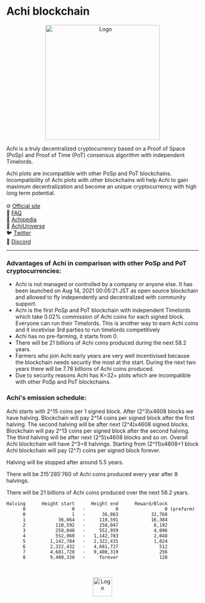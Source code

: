 # Achi blockchain

<p align="center">
  <a href="https://achicoin.org/">
    <img src="https://achicoin.org/images/coin-front.png" alt="Logo" width=300 height=300>
  </a>

<p align="left">
    Achi is a truly decentralized cryptocurrency based on a Proof of Space (PoSp) and Proof of Time (PoT) consensus algorithm with independent Timelords.
</p>
<p align="left">
    Achi plots are incompatible with other PoSp and PoT blockchains. Incompatibility of Achi plots with other blockchains will help Achi to gain maximum decentralization and become an unique cryptocurrency with high long term potential.
    <br>
    <br>
    🌐 <a href="https://achicoin.org/">Official site</a>
    <br>    
    📒 <a href="https://achicoin.org/faq/">FAQ</a>
    <br>
    🧠 <a href="https://achicoin.org/achipedia/">Achipedia</a>
    <br>
    🔗 <a href="https://achicoin.org/universe/">AchiUniverse</a>    
    <br>
    🐦 <a href="https://twitter.com/Achi_Coin">Twitter</a>
    <br>
    📢 <a href="https://discord.gg/DZhBc5pCng">Discord</a>
</p>

</p>

---

### Advantages of Achi in comparison with other PoSp and PoT cryptocurrencies:

* Achi is not managed or controlled by a company or anyone else. It has been launched on Aug 14, 2021 00:05:21 JST as open source blockchain and allowed to fly independently and decentralized with community support.
* Achi is the first PoSp and PoT blockchain with independent Timelords which take 0.02% commission of Achi coins for each signed block. Everyone can run their Timelords. This is another way to earn Achi coins and it incetivise 3rd parties to run timelords competitively
* Achi has no pre-farming, it starts from 0.
* There will be 21 billions of Achi coins produced during the next 58.2 years.
* Farmers who join Achi early years are very well incentivised because the blockchain needs security the most at the start. During the next two years there will be 7.78 billions of Achi coins produced.
* Due to security reasons Achi has K=32+ plots which are incompatible with other PoSp and PoT blockchains.

### Achi's emission schedule:

Achi starts with 2^15 coins per 1 signed block. After (2^3)x4608 blocks we have halving. Blockchain will pay 2^14 coins per signed block after the first halving. The second halving will be after next (2^4)x4608 signed blocks. Blockchain will pay 2^13 coins per signed block after the second halving. The third halving will be after next (2^5)x4608 blocks and so on. Overall Achi blockchain will have 2^3=8 halvings. Starting from (2^11)x4608+1 block Achi blockchain will pay (2^7) coins per signed block forever.

Halving will be stopped after around 5.5 years.

There will be 215'285'760 of Achi coins produced every year after 8 halvings.

There will be 21 billions of Achi coins produced over the next 58.2 years.


```
Halving      Height start      Height end      Reward/Block
      0                 0   -           0                 0 (prefarm)
      0                 1   -      36,863            32,768
      1            36,864   -     110,591            16,384
      2           110,592   -     258,047             8,192
      3           258,048   -     552,959             4,096
      4           552,960   -   1,142,783             2,048
      5         1,142,784   -   2,322,431             1,024
      6         2,322,432   -   4,681,727               512
      7         4,681,728   -   9,400,319               256
      8         9,400,320   -     forever               128
```
<br>
<p align="center">
  <a href="https://achicoin.org/">
    <img src="https://achicoin.org/images/logo.png" alt="Logo" height=50>
  </a>
</p>  
